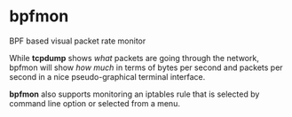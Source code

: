 # bpfmon
BPF based visual packet rate monitor

While **tcpdump** shows _what_ packets are going through the network, bpfmon will show _how much_ in terms of bytes per second and packets per second in a nice pseudo-graphical terminal interface.

**bpfmon** also supports monitoring an iptables rule that is selected by command line option or selected from a menu.

